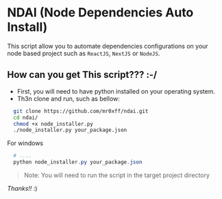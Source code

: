 # NDAI (Node Dependencies Auto Install)
This script allow you to automate dependencies configurations on your node based project such as 
`ReactJS`, `NextJS` or `NodeJS`.

## How can you get This script??? :-/ 
* First, you will need to have python installed on your operating system.
* Th3n clone and run, such as bellow: 
```bash
  git clone https://github.com/mr0xff/ndai.git
  cd ndai/
  chmod +x node_installer.py
  ./node_installer.py your_package.json
```
For windows 
```powershell
  # ....
  python node_installer.py your_package.json
```
> Note: You will need to run the script in the target project directory

*Thanks!!* :)
